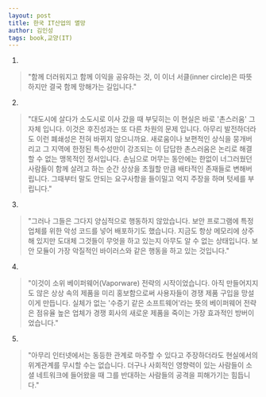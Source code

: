 ```yaml
---
layout: post
title: 한국 IT산업의 멸망
author: 김인성
tags: book,교양(IT)
---
```


1. 
> "함께 더러워지고 함께 이익을 공유하는 것, 이 이너 서클(inner circle)은 따뜻하지만 결국 함께 망해가는 길입니다."

2. 
> "대도시에 살다가 소도시로 이사 갔을 때 부딪히는 이 현실은 바로 '촌스러움' 그 자체 입니다. 이것은 후진성과는 또 다른 차원의 문제 입니다. 아무리 발전하더라도 이런 폐쇄성은 전혀 바뀌지 않으니까요. 새로움이나 보편적인 상식을 뭉개버리고 그 지역에 한정된 특수성만이 강조되는 이 답답한 촌스러움은 논리로 해결할 수 없는 맹목적인 정서입니다. 손님으로 머무는 동안에는 한없이 너그러웠던 사람들이 함께 살려고 하는 순간 상상을 초월할 만큼 배타적인 존재들로 변해버립니다. 그때부터 말도 안되는 요구사항을 들이밀고 억지 주장을 하며 텃세를 부립니다."

3. 
> "그러나 그들은 그다지 양심적으로 행동하지 않았습니다. 보안 프로그램에 특정 업체를 위한 악성 코드를 넣어 배포하기도 했습니다. 지금도 항상 메모리에 상주해 있지만 도대체 그것들이 무엇을 하고 있는지 아무도 알 수 없는 상태입니다. 보안 모듈이 가장 악질적인 바이러스와 같은 행동을 하고 있는 것입니다."

4. 
> "이것이 소위 베이퍼웨어(Vaporware) 전략의 시작이었습니다. 아직 만들어지지도 않은 상상 속의 제품을 미리 홍보함으로써 사용자들이 경쟁 제품 구입을 망설이게 만듭니다. 실체가 없는 '수증기 같은 소프트웨어'라는 뜻의 베이퍼웨어 전략은 점유율 높은 업체가 경쟁 회사의 새로운 제품을 죽이는 가장 효과적인 방버이었습니다."

5. 
> "아무리 인터넷에서는 동등한 관계로 마주할 수 있다고 주장하더라도 현실에서의 위계관계를 무시할 수는 없습니다. 더구나 사회적인 영향력이 있는 사람들이 소셜 네트워크에 들어왔을 때 그를 반대하는 사람들의 공격을 피해가기는 힘듭니다."